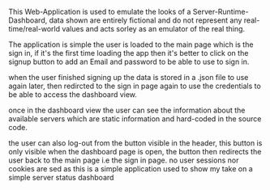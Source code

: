 This Web-Application is used to emulate the looks of a Server-Runtime-Dashboard, data shown are entirely fictional and do not represent any real-time/real-world values and acts sorley as an emulator of the real thing. 

The application is simple the user is loaded to the main page which is the sign in, if it's the first time loading the app then it's better to click on the signup button to add an Email and password to be able to use to sign in. 

when the user finished signing up the data is stored in a .json file to use again later, then redircted to the sign in page again to use the credentials to be able to access the dashboard view.

once in the dashboard view the user can see the information about the available servers which are static information and hard-coded in the source code.

the user can also log-out from the button visible in the header, this button is only visible when the dashboard page is open, the button then redirects the user back to the main page i.e the sign in page.
no user sessions nor cookies are sed as this is a simple application used to show my take on a simple server status dashboard